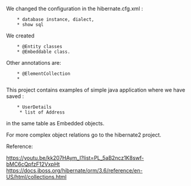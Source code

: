 We changed the configuration in the hibernate.cfg.xml :
        
        * database instance, dialect, 
        * show sql

We created 

        * @Entity classes
        * @Embeddable class.

Other annotations are:
        
        * @ElementCollection
        *

This project contains examples of simple java application where we have saved :

        * UserDetails
         * list of Address

in the same table as Embedded objects.

For more complex object relations go to the hibernate2 project.

Reference:

https://youtu.be/kk207HAym_I?list=PL_5aB2ncz1K8swf-bMC6cQpfzF12VxpHt
https://docs.jboss.org/hibernate/orm/3.6/reference/en-US/html/collections.html
